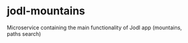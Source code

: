 # jodl-mountains
Microservice containing the main functionality of Jodl app (mountains, paths search)

